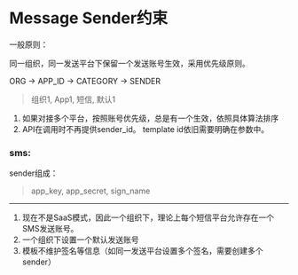 # Message Sender约束

一般原则：

同一组织，同一发送平台下保留一个发送账号生效，采用优先级原则。

ORG -> APP_ID -> CATEGORY -> SENDER
> 组织1, App1,  短信,  默认1

1. 如果对接多个平台，按照账号优先级，总是有一个生效，依照具体算法排序
2. API在调用时不再提供sender_id。 template id依旧需要明确在参数中。


### sms:

sender组成： 
>app_key, app_secret, sign_name
----------------

1. 现在不是SaaS模式，因此一个组织下，理论上每个短信平台允许存在一个SMS发送账号。
2. 一个组织下设置一个默认发送账号
3. 模板不维护签名等信息（如同一发送平台设置多个签名，需要创建多个sender）


